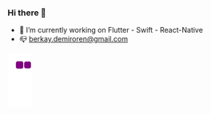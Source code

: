 ### Hi there 👋

- 🚀 I’m currently working on Flutter - Swift - React-Native
- 📪 berkay.demiroren@gmail.com

![snake gif](https://github.com/kayberd/kayberd/blob/output/github-contribution-grid-snake.gif)
